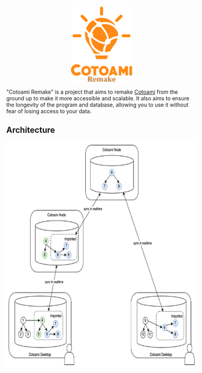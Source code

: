 <p align="center"><img src="docs/logo.png" alt="Cotoami Remake" height="200px"></p>

"Cotoami Remake" is a project that aims to remake [Cotoami](https://github.com/cotoami/cotoami) from the ground up to make it more accessible and scalable. It also aims to ensure the longevity of the program and database, allowing you to use it without fear of losing access to your data.

## Architecture

<p align="center"><img src="docs/architecture.png" alt="Cotoami Architecture" height="600px"></p>
